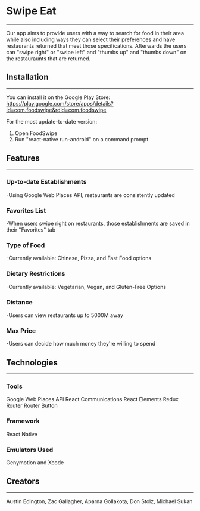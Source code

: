 # **Swipe Eat**
------------------------------
Our app aims to provide users with a way to search for food in their area while also including ways they can
select their preferences and have restaurants returned that meet those specifications. Afterwards the users can
"swipe right" or "swipe left" and "thumbs up" and "thumbs down" on the restauraunts that are returned.

## **Installation**
------------------------------
You can install it on the Google Play Store: https://play.google.com/store/apps/details?id=com.foodswipe&rdid=com.foodswipe

For the most update-to-date version:  
1) Open FoodSwipe
2) Run "react-native run-android" on a command prompt

## **Features**
------------------------------
### Up-to-date Establishments
-Using Google Web Places API, restaurants are consistently updated

### Favorites List
-When users swipe right on restaurants, those establishments are saved in their "Favorites" tab

### Type of Food
-Currently available: Chinese, Pizza, and Fast Food options

### Dietary Restrictions
-Currently available: Vegetarian, Vegan, and Gluten-Free Options

### Distance
-Users can view restaurants up to 5000M away

### Max Price
-Users can decide how much money they're willing to spend

## **Technologies**
------------------------------
### Tools
Google Web Places API
React Communications
React Elements
Redux Router
Router Button

### Framework
React Native

### Emulators Used
Genymotion and
Xcode

## **Creators**
-------------------------------
Austin Edington,
Zac Gallagher,
Aparna Gollakota,
Don Stolz,
Michael Sukan
